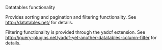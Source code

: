 Datatables functionality

Provides sorting and pagination and filtering functionality. See http://datatables.net/ for details.

Filtering functionality is provided through the yadcf extension. See
http://jquery-plugins.net/yadcf-yet-another-datatables-column-filter for details.
